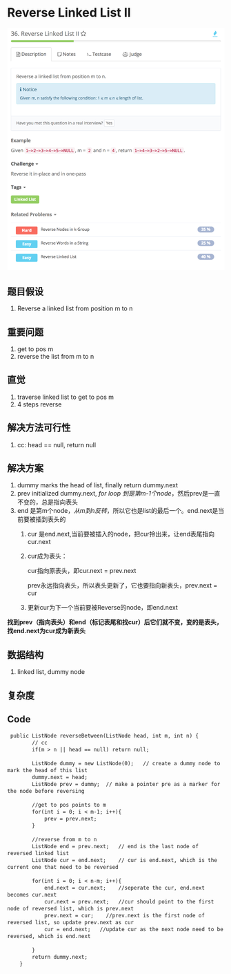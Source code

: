 # Reverse Linked List II

![](../../../../../.gitbook/assets/screen-shot-2018-02-03-at-10.01.34-am.png)

## 题目假设

1. Reverse a linked list from position m to n

## 重要问题

1. get to pos m
2. reverse the list from m to n

## 直觉

1. traverse linked list to get to pos m
2. 4 steps reverse

## 解决方法可行性

1. cc: head == null, return null

## 解决方案

1. dummy marks the head of list, finally return dummy.next
2. prev initialized dummy.next, _for loop 到是第m-1个node_，然后prev是一直不变的，总是指向表头
3. end 是第m个node，_从m到n反转_，所以它也是list的最后一个。end.next是当前要被插到表头的
   1. cur 是end.next,当前要被插入的node，把cur拎出来，让end表尾指向cur.next
   2. cur成为表头：

       cur指向原表头，即cur.next = prev.next

       prev永远指向表头，所以表头更新了，它也要指向新表头，prev.next = cur

   3. 更新cur为下一个当前要被Reverse的node，即end.next

**找到prev（指向表头）和end（标记表尾和找cur）后它们就不变，变的是表头，找end.next为cur成为新表头**

## 数据结构

1. linked list, dummy node

## 复杂度

## Code

```text
 public ListNode reverseBetween(ListNode head, int m, int n) {
        // cc
        if(m > n || head == null) return null;

        ListNode dummy = new ListNode(0);   // create a dummy node to mark the head of this list
        dummy.next = head;
        ListNode prev = dummy;  // make a pointer pre as a marker for the node before reversing

        //get to pos points to m
        for(int i = 0; i < m-1; i++){
            prev = prev.next;
        }

        //reverse from m to n
        ListNode end = prev.next;   // end is the last node of reversed linked list
        ListNode cur = end.next;    // cur is end.next, which is the current one that need to be reversed

        for(int i = 0; i < n-m; i++){
            end.next = cur.next;    //seperate the cur, end.next becomes cur.next
            cur.next = prev.next;   //cur should point to the first node of reversed list, which is prev.next
            prev.next = cur;    //prev.next is the first node of reversed list, so update prev.next as cur  
            cur = end.next;   //update cur as the next node need to be reversed, which is end.next

        }
        return dummy.next;
    }
```

